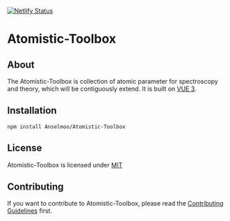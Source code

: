 [![Netlify Status](https://api.netlify.com/api/v1/badges/32eb30c3-aa5c-49e4-a268-0f24dd03c6f9/deploy-status)](https://app.netlify.com/sites/atomistic-toolbox/deploys)

# Atomistic-Toolbox

## About

The Atomistic-Toolbox is collection of atomic parameter for spectroscopy and theory, which will be contiguously extend. It is built on [VUE 3](https://vuejs.org).

## Installation

```shell
npm install Anselmoo/Atomistic-Toolbox
```

## License

Atomistic-Toolbox is licensed under [MIT](LICENSE)

## Contributing

If you want to contribute to Atomistic-Toolbox, please read the [Contributing Guidelines](CONTRIBUTING.md) first.
